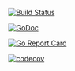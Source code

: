 [![Build Status](https://travis-ci.org/binaryplease/robonet.svg?branch=master)](https://travis-ci.org/binaryplease/robonet)

[![GoDoc](https://godoc.org/github.com/binaryplease/robonet?status.svg)](https://godoc.org/github.com/binaryplease/robonet)

[![Go Report Card](https://goreportcard.com/badge/github.com/binaryplease/robonet)](https://goreportcard.com/report/github.com/binaryplease/robonet)

[![codecov](https://codecov.io/gh/binaryplease/robonet/branch/master/graph/badge.svg)](https://codecov.io/gh/binaryplease/robonet)

